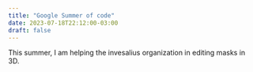 ```yaml
---
title: "Google Summer of code"
date: 2023-07-18T22:12:00-03:00
draft: false
---
```


This summer, I am helping the invesalius organization in editing masks in 3D.

